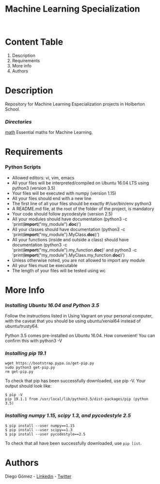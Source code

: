 # **Machine Learning Specialization**
<br/>

# Content Table
1. Description
2. Requirements
3. More info
4. Authors

# Description
Repository for Machine Learning Especialization projects in Holberton School.

### *Directories*
[math](https://github.com/ikki2530/holbertonschool-machine_learning/tree/main/math) Essential maths for Machine Learning.

# Requirements

### **Python Scripts**


- Allowed editors: vi, vim, emacs
- All your files will be interpreted/compiled on Ubuntu 16.04 LTS using python3 (version 3.5)
- Your files will be executed with numpy (version 1.15)
- All your files should end with a new line
- The first line of all your files should be exactly #!/usr/bin/env python3
- A README.md file, at the root of the folder of the project, is mandatory
- Your code should follow pycodestyle (version 2.5)
- All your modules should have documentation (python3 -c 'print(__import__("my_module").__doc__)')
- All your classes should have documentation (python3 -c 'print(__import__("my_module").MyClass.__doc__)')
- All your functions (inside and outside a class) should have documentation (python3 -c 'print(__import__("my_module").my_function.__doc__)' and python3 -c 'print(__import__("my_module").MyClass.my_function.__doc__)')
- Unless otherwise noted, you are not allowed to import any module
- All your files must be executable
- The length of your files will be tested using wc

# More Info

### *Installing Ubuntu 16.04 and Python 3.5*

Follow the instructions listed in Using Vagrant on your personal computer, with the caveat that you should be using ubuntu/xenial64 instead of ubuntu/trusty64.

Python 3.5 comes pre-installed on Ubuntu 16.04. How convenient! You can confirm this with python3 -V

### *Installing pip 19.1*
```
wget https://bootstrap.pypa.io/get-pip.py
sudo python3 get-pip.py
rm get-pip.py
```
To check that pip has been successfully downloaded, use pip -V. Your output should look like:
```
$ pip -V
pip 19.1.1 from /usr/local/lib/python3.5/dist-packages/pip (python 3.5)
```

### *Installing numpy 1.15, scipy 1.3, and pycodestyle 2.5*
```
$ pip install --user numpy==1.15
$ pip install --user scipy==1.3
$ pip install --user pycodestyle==2.5
```
To check that all have been successfully downloaded, use `pip list`.
# **Authors**

Diego Gómez - [Linkedin](https://www.linkedin.com/in/diegogomez8/) - [Twitter](https://twitter.com/dagomez2530)